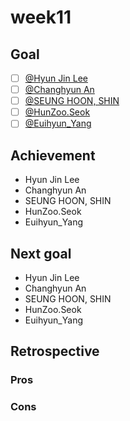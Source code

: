 # week11

## Goal

- [ ] [@Hyun Jin Lee](https://github.com/HyunTruth)
- [ ] [@Changhyun An](https://github.com/achooan)
- [ ] [@SEUNG HOON, SHIN](https://github.com/newinh)
- [ ] [@HunZoo.Seok](https://github.com/zooozoo)
- [ ] [@Euihyun_Yang](https://github.com/noahluftyang)

## Achievement

- Hyun Jin Lee
- Changhyun An
- SEUNG HOON, SHIN
- HunZoo.Seok
- Euihyun_Yang

## Next goal

- Hyun Jin Lee
- Changhyun An
- SEUNG HOON, SHIN
- HunZoo.Seok
- Euihyun_Yang

## Retrospective


### Pros

### Cons
